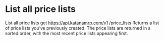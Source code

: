 # List all price lists

List all price lists get https://api.katanamrp.com/v1 /price_lists Returns a list of
price lists you’ve previously created. The price lists are returned in a sorted order,
with the most recent price lists appearing first.
